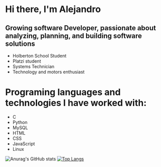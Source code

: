 # Hi there, I'm Alejandro

## Growing software Developer, passionate about analyzing, planning, and building software solutions
* Holberton School Student
* Platzi student
* Systems Technician
* Technology and motors enthusiast

# Programing languages and technologies I have worked with:
* C
* Python
* MySQL
* HTML
* CSS
* JavaScript
* Linux

![Anurag's GitHub stats](https://github-readme-stats.vercel.app/api?username=dondropo&show_icons=true&theme=merko)
[![Top Langs](https://github-readme-stats.vercel.app/api/top-langs/?username=dondropo&show_icons=true&theme=merko)](https://github.com/anuraghazra/github-readme-stats)
